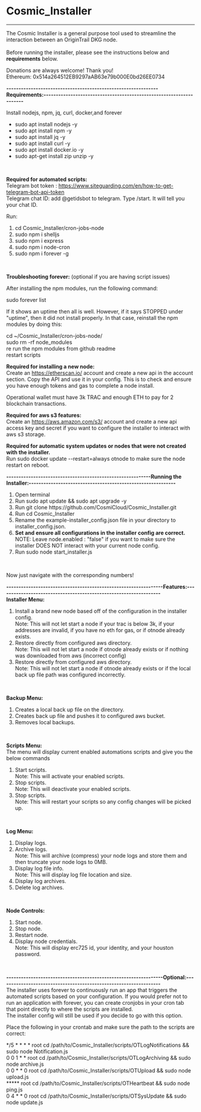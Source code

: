 # Cosmic_Installer
------------------------------------------------------------------------------------------------------------------------------------------------------------------
The Cosmic Installer is a general purpose tool used to streamline the interaction between an OriginTrail DKG node.
<br><br>
Before running the installer, please see the instructions below and <b>requirements</b> below.
<br>

Donations are always welcome! Thank you! <br>
Ethereum: 0x514a264512EB9297aAB63e79b000E0bd26EE0734<br>

<b>--------------------------------------------------------------Requirements:--------------------------------------------------------------------</b>

Install nodejs, npm, jq, curl, docker,and forever
<ul>
<li>sudo apt install nodejs -y</li>
<li>sudo apt install npm -y</li>
<li>sudo apt install jq -y</li>
<li>sudo apt install curl -y</li>
<li>sudo apt install docker.io -y</li>
<li>sudo apt-get install zip unzip -y</li>
</ul><br>

<b>Required for automated scripts:</b><br>
Telegram bot token : https://www.siteguarding.com/en/how-to-get-telegram-bot-api-token <br>
Telegram chat ID: add @getidsbot to telegram. Type /start. It will tell you your chat ID.<br>

Run:<br>
<ol>
<li>cd Cosmic_Installer/cron-jobs-node</li>
<li>sudo npm i shelljs</li>
<li>sudo npm i express</li>
<li>sudo npm i node-cron</li>
<li>sudo npm i forever -g</li>
</ol><br>

<b>Troubleshooting forever:</b> (optional if you are having script issues)<br>

After installing the npm modules, run the following command:<br>

sudo forever list<br>

If it shows an uptime then all is well. However, if it says STOPPED under "uptime", then it did not install properly. In that case, reinstall the npm modules by doing this:<br>

cd ~/Cosmic_Installer/cron-jobs-node/<br>
sudo rm -rf node_modules<br>
re run the npm modules from github readme<br>
restart scripts<br>

<b>Required for installing a new node:</b><br>
Create an https://etherscan.io/ account and create a new api in the account section. Copy the API and use it in your config. This is to check and ensure you have enough tokens and gas to complete a node install.

Operational wallet must have 3k TRAC and enough ETH to pay for 2 blockchain transactions.

<b>Required for aws s3 features:</b><br>
Create an https://aws.amazon.com/s3/ account and create a new api access key and secret if you want to configure the installer to interact with aws s3 storage.<br>

<b>Required for automatic system updates or nodes that were not created with the installer.</b><br>
Run sudo docker update --restart=always otnode to make sure the node restart on reboot.<br>

<b>-----------------------------------------------------------Running the Installer:------------------------------------------------------------</b>

<ol>
<li>Open terminal</li>
<li>Run sudo apt update && sudo apt upgrade -y</li>
<li>Run git clone https://github.com/CosmiCloud/Cosmic_Installer.git</li>
<li>Run cd Cosmic_Installer</li>
<li>Rename the example-installer_config.json file in your directory to installer_config.json.</li>
<li><b>Set and ensure all configurations in the installer config are correct.</b><br>
  NOTE: Leave node.enabled : "false" if you want to make sure the installer DOES NOT interact with your current node config.</li>
<li>Run sudo node start_installer.js</li>
</ol><br>

Now just navigate with the corresponding numbers!

<b>----------------------------------------------------------------Features:------------------------------------------------------------------</b><br>
<b>Installer Menu:</b>
<ol>
<li>Install a brand new node based off of the configuration in the installer config. <br>
Note: This will not let start a node if your trac is below 3k, if your addresses are invalid, if you have no eth for gas, or if otnode already exists.</li>
<li>Restore directly from configured aws directory.<br>
Note: This will not let start a node if otnode already exists or if nothing was downloaded from aws (incorrect config)</li>
<li>Restore directly from configured aws directory.<br>
Note: This will not let start a node if otnode already exists or if the local back up file path was configured incorrectly.</li>
</ol><br>

<b>Backup Menu:</b>
<ol>
<li>Creates a local back up file on the directory.</li>
<li>Creates back up file and pushes it to configured aws bucket.</li>
<li>Removes local backups.</li>
</ol><br>

<b>Scripts Menu:</b><br>
The menu will display current enabled automations scripts and give you the below commands
<ol>
<li>Start scripts. <br>
Note: This will activate your enabled scripts.</li>
<li>Stop scripts. <br>
Note: This will deactivate your enabled scripts.</li>
<li>Stop scripts. <br>
Note: This will restart your scripts so any config changes will be picked up.</li>
</ol><br>

<b>Log Menu:</b>
<ol>
<li>Display logs.</li>
<li>Archive logs. <br>
Note: This will archive (compress) your node logs and store them and then truncate your node logs to 0MB.</li>
<li>Display log file info. <br>
Note: This will display log file location and size.</li>
<li>Display log archives.</li>
<li>Delete log archives.</li>
</ol><br>

<b>Node Controls:</b>
<ol>
<li>Start node.</li>
<li>Stop node.</li>
<li>Restart node.</li>
<li>Display node credentials. <br>
Note: This will display erc725 id, your identity, and your houston password.</li>
</ol><br>

<b>----------------------------------------------------------------Optional:------------------------------------------------------------------</b><br>
The installer uses forever to continuously run an app that triggers the automated scripts based on your configuration. If you would prefer not to run an application with forever, you can create cronjobs in your cron tab that point directly to where the scripts are installed.<br>
The installer config will still be used if you decide to go with this option.<br>

Place the following in your crontab and make sure the path to the scripts are correct:<br>

*/5 * * * * root cd /path/to/Cosmic_Installer/scripts/OTLogNotifications && sudo node Notification.js<br>
0 0 1 * * root cd /path/to/Cosmic_Installer/scripts/OTLogArchiving && sudo node archive.js<br>
0 0 * * 0 root cd /path/to/Cosmic_Installer/scripts/OTUpload && sudo node upload.js<br>
***** root cd /path/to/Cosmic_Installer/scripts/OTHeartbeat && sudo node ping.js<br>
0 4 * * 0 root cd /path/to/Cosmic_Installer/scripts/OTSysUpdate && sudo node update.js



